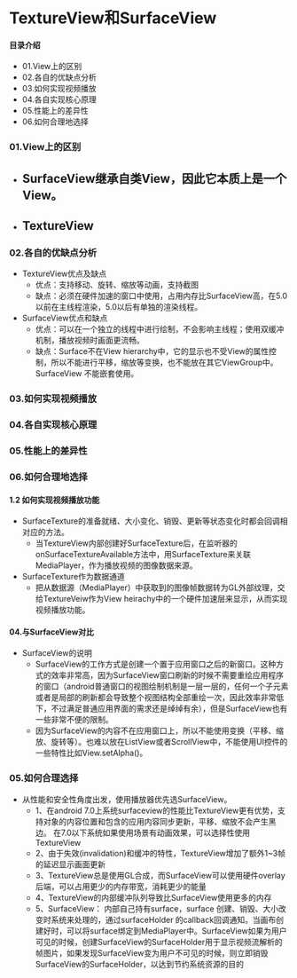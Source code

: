 # TextureView和SurfaceView
#### 目录介绍
- 01.View上的区别
- 02.各自的优缺点分析
- 03.如何实现视频播放
- 04.各自实现核心原理
- 05.性能上的差异性
- 06.如何合理地选择




### 01.View上的区别
- SurfaceView继承自类View，因此它本质上是一个View。
    - 
- TextureView
    - 



### 02.各自的优缺点分析
- TextureView优点及缺点
    - 优点：支持移动、旋转、缩放等动画，支持截图
    - 缺点：必须在硬件加速的窗口中使用，占用内存比SurfaceView高，在5.0以前在主线程渲染，5.0以后有单独的渲染线程。
- SurfaceView优点和缺点
    - 优点：可以在一个独立的线程中进行绘制，不会影响主线程；使用双缓冲机制，播放视频时画面更流畅。
    - 缺点：Surface不在View hierarchy中，它的显示也不受View的属性控制，所以不能进行平移，缩放等变换，也不能放在其它ViewGroup中。SurfaceView 不能嵌套使用。




### 03.如何实现视频播放



### 04.各自实现核心原理



### 05.性能上的差异性



### 06.如何合理地选择





#### 1.2 如何实现视频播放功能
- SurfaceTexture的准备就绪、大小变化、销毁、更新等状态变化时都会回调相对应的方法。
    - 当TextureView内部创建好SurfaceTexture后，在监听器的onSurfaceTextureAvailable方法中，用SurfaceTexture来关联MediaPlayer，作为播放视频的图像数据来源。
- SurfaceTexture作为数据通道
    - 把从数据源（MediaPlayer）中获取到的图像帧数据转为GL外部纹理，交给TextureVeiw作为View heirachy中的一个硬件加速层来显示，从而实现视频播放功能。






#### 04.与SurfaceView对比
- SurfaceView的说明
    - SurfaceView的工作方式是创建一个置于应用窗口之后的新窗口。这种方式的效率非常高，因为SurfaceView窗口刷新的时候不需要重绘应用程序的窗口（android普通窗口的视图绘制机制是一层一层的，任何一个子元素或者是局部的刷新都会导致整个视图结构全部重绘一次，因此效率非常低下，不过满足普通应用界面的需求还是绰绰有余），但是SurfaceView也有一些非常不便的限制。
    - 因为SurfaceView的内容不在应用窗口上，所以不能使用变换（平移、缩放、旋转等）。也难以放在ListView或者ScrollView中，不能使用UI控件的一些特性比如View.setAlpha()。




### 05.如何合理选择
- 从性能和安全性角度出发，使用播放器优先选SurfaceView。
    - 1、在android 7.0上系统surfaceview的性能比TextureView更有优势，支持对象的内容位置和包含的应用内容同步更新，平移、缩放不会产生黑边。 在7.0以下系统如果使用场景有动画效果，可以选择性使用TextureView
    - 2、由于失效(invalidation)和缓冲的特性，TextureView增加了额外1~3帧的延迟显示画面更新
    - 3、TextureView总是使用GL合成，而SurfaceView可以使用硬件overlay后端，可以占用更少的内存带宽，消耗更少的能量
    - 4、TextureView的内部缓冲队列导致比SurfaceView使用更多的内存
    - 5、SurfaceView： 内部自己持有surface，surface 创建、销毁、大小改变时系统来处理的，通过surfaceHolder 的callback回调通知。当画布创建好时，可以将surface绑定到MediaPlayer中。SurfaceView如果为用户可见的时候，创建SurfaceView的SurfaceHolder用于显示视频流解析的帧图片，如果发现SurfaceView变为用户不可见的时候，则立即销毁SurfaceView的SurfaceHolder，以达到节约系统资源的目的













